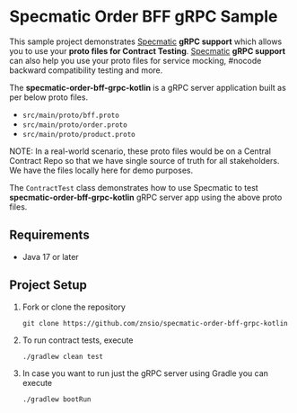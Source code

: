 # Specmatic Order BFF gRPC Sample

This sample project demonstrates [Specmatic](https://specmatic.in/) **gRPC support** which allows you to use your **proto files for Contract Testing**.
[Specmatic](https://specmatic.in/) **gRPC support** can also help you use your proto files for service mocking, #nocode backward compatibility testing and more.


The **specmatic-order-bff-grpc-kotlin** is a gRPC server application built as per below proto files.
* `src/main/proto/bff.proto`
* `src/main/proto/order.proto`
* `src/main/proto/product.proto`


NOTE: In a real-world scenario, these proto files would be on a Central Contract Repo so that we have single source of truth for all stakeholders. We have the files locally here for demo purposes.

The `ContractTest` class demonstrates how to use Specmatic to test **specmatic-order-bff-grpc-kotlin** gRPC server app using the above proto files.

## Requirements

- Java 17 or later

## Project Setup

1. Fork or clone the repository
   ```shell
   git clone https://github.com/znsio/specmatic-order-bff-grpc-kotlin
   ```

2. To run contract tests, execute
   ```shell
   ./gradlew clean test   
   ```

3. In case you want to run just the gRPC server using Gradle you can execute
   ```shell
   ./gradlew bootRun
   ```